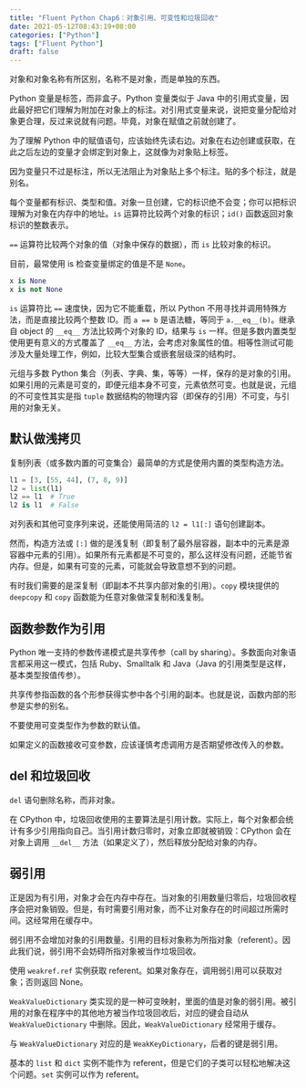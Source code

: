 ```yaml
---
title: "Fluent Python Chap6：对象引用、可变性和垃圾回收"
date: 2021-05-12T08:43:19+08:00
categories: ["Python"]
tags: ["Fluent Python"]
draft: false
---
```


对象和对象名称有所区别，名称不是对象，而是单独的东西。

Python 变量是标签，而非盒子。Python 变量类似于 Java 中的引用式变量，因此最好把它们理解为附加在对象上的标注。对引用式变量来说，说把变量分配给对象更合理，反过来说就有问题。毕竟，对象在赋值之前就创建了。

<!--more-->

为了理解 Python 中的赋值语句，应该始终先读右边。对象在右边创建或获取，在此之后左边的变量才会绑定到对象上，这就像为对象贴上标签。

因为变量只不过是标注，所以无法阻止为对象贴上多个标注。贴的多个标注，就是别名。

每个变量都有标识、类型和值。对象一旦创建，它的标识绝不会变；你可以把标识理解为对象在内存中的地址。`is` 运算符比较两个对象的标识；`id()` 函数返回对象标识的整数表示。

`==` 运算符比较两个对象的值（对象中保存的数据），而 `is` 比较对象的标识。

目前，最常使用 is 检查变量绑定的值是不是 `None`。

```python
x is None
x is not None
```

`is` 运算符比 `==` 速度快，因为它不能重载，所以 Python 不用寻找并调用特殊方法，而是直接比较两个整数 ID。而 `a == b` 是语法糖，等同于 `a.__eq__(b)`。继承自 object 的 `__eq__` 方法比较两个对象的 ID，结果与 `is` 一样。但是多数内置类型使用更有意义的方式覆盖了 `__eq__` 方法，会考虑对象属性的值。相等性测试可能涉及大量处理工作，例如，比较大型集合或嵌套层级深的结构时。

元组与多数 Python 集合（列表、字典、集，等等）一样，保存的是对象的引用。如果引用的元素是可变的，即便元组本身不可变，元素依然可变。也就是说，元组的不可变性其实是指 `tuple` 数据结构的物理内容（即保存的引用）不可变，与引用的对象无关。

## 默认做浅拷贝

复制列表（或多数内置的可变集合）最简单的方式是使用内置的类型构造方法。

```python
l1 = [3, [55, 44], (7, 8, 9)]
l2 = list(l1)
l2 == l1  # True
l2 is l1  # False
```

对列表和其他可变序列来说，还能使用简洁的 `l2 = l1[:]` 语句创建副本。

然而，构造方法或 `[:]` 做的是浅复制（即复制了最外层容器，副本中的元素是源容器中元素的引用）。如果所有元素都是不可变的，那么这样没有问题，还能节省内存。但是，如果有可变的元素，可能就会导致意想不到的问题。

有时我们需要的是深复制（即副本不共享内部对象的引用）。`copy` 模块提供的 `deepcopy` 和 `copy` 函数能为任意对象做深复制和浅复制。

## 函数参数作为引用

Python 唯一支持的参数传递模式是共享传参（call by sharing）。多数面向对象语言都采用这一模式，包括 Ruby、Smalltalk 和 Java（Java 的引用类型是这样，基本类型按值传参）。

共享传参指函数的各个形参获得实参中各个引用的副本。也就是说，函数内部的形参是实参的别名。

不要使用可变类型作为参数的默认值。

如果定义的函数接收可变参数，应该谨慎考虑调用方是否期望修改传入的参数。

## del 和垃圾回收

`del` 语句删除名称，而非对象。

在 CPython 中，垃圾回收使用的主要算法是引用计数。实际上，每个对象都会统计有多少引用指向自己。当引用计数归零时，对象立即就被销毁：CPython 会在对象上调用 `__del__` 方法（如果定义了），然后释放分配给对象的内存。

## 弱引用

正是因为有引用，对象才会在内存中存在。当对象的引用数量归零后，垃圾回收程序会把对象销毁。但是，有时需要引用对象，而不让对象存在的时间超过所需时间。这经常用在缓存中。

弱引用不会增加对象的引用数量。引用的目标对象称为所指对象（referent）。因此我们说，弱引用不会妨碍所指对象被当作垃圾回收。

使用 `weakref.ref` 实例获取 referent。如果对象存在，调用弱引用可以获取对象；否则返回 None。

`WeakValueDictionary` 类实现的是一种可变映射，里面的值是对象的弱引用。被引用的对象在程序中的其他地方被当作垃圾回收后，对应的键会自动从 `WeakValueDictionary` 中删除。因此，`WeakValueDictionary` 经常用于缓存。

与 `WeakValueDictionary` 对应的是 `WeakKeyDictionary`，后者的键是弱引用。

基本的 `list` 和 `dict` 实例不能作为 referent，但是它们的子类可以轻松地解决这个问题。`set` 实例可以作为 referent。